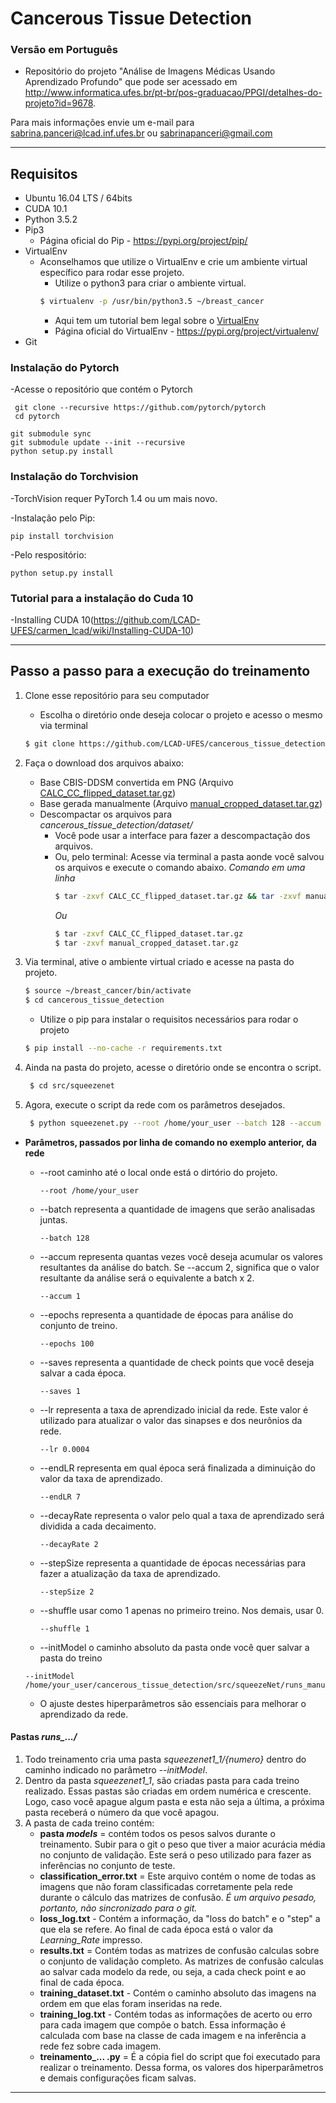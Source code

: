 # Cancerous Tissue Detection

### Versão em Português
- Repositório do projeto "Análise de Imagens Médicas Usando Aprendizado Profundo" que pode ser acessado em http://www.informatica.ufes.br/pt-br/pos-graduacao/PPGI/detalhes-do-projeto?id=9678.

Para mais informações envie um e-mail para sabrina.panceri@lcad.inf.ufes.br ou sabrinapanceri@gmail.com

---

## Requisitos
- Ubuntu 16.04 LTS / 64bits 
- CUDA 10.1
- Python 3.5.2 
- Pip3
  - Página oficial do Pip - https://pypi.org/project/pip/
- VirtualEnv
  - Aconselhamos que utilize o VirtualEnv e crie um ambiente virtual específico para rodar esse projeto.
    - Utilize o python3 para criar o ambiente virtual. 
    ```bash
    $ virtualenv -p /usr/bin/python3.5 ~/breast_cancer 
    ```
    - Aqui tem um tutorial bem legal sobre o [VirtualEnv](https://gist.github.com/Geoyi/d9fab4f609e9f75941946be45000632b)
    - Página oficial do VirtualEnv - https://pypi.org/project/virtualenv/
- Git

### Instalação do Pytorch

-Acesse o repositório que contém o Pytorch

```
 git clone --recursive https://github.com/pytorch/pytorch
 cd pytorch
```  

```
git submodule sync
git submodule update --init --recursive
python setup.py install
```

### Instalação do Torchvision

-TorchVision requer PyTorch 1.4 ou um mais novo.


-Instalação pelo Pip:
  
```
pip install torchvision
```
-Pelo respositório:
  
```
python setup.py install
```

### Tutorial para a instalação do Cuda 10

-Installing CUDA 10(https://github.com/LCAD-UFES/carmen_lcad/wiki/Installing-CUDA-10)

---

## Passo a passo para a execução do treinamento 

1. Clone esse repositório para seu computador
   - Escolha o diretório onde deseja colocar o projeto e acesso o mesmo via terminal
   ```bash
   $ git clone https://github.com/LCAD-UFES/cancerous_tissue_detection.git
   ```

2. Faça o download dos arquivos abaixo:
   - Base CBIS-DDSM convertida em PNG (Arquivo [CALC_CC_flipped_dataset.tar.gz](https://drive.google.com/open?id=1Q3WGOcVmnrY21_Pf7RckzSZSfr3nqsPh))
   - Base gerada manualmente (Arquivo [manual_cropped_dataset.tar.gz](https://drive.google.com/open?id=1X6eZ8hrxsR7oPwYK5iiHx_21aPIRQv77))
   - Descompactar os arquivos para *cancerous_tissue_detection/dataset/*
     - Você pode usar a interface para fazer a descompactação dos arquivos. 
     - Ou, pelo terminal:
       Acesse via terminal a pasta aonde você salvou os arquivos e execute o comando abaixo.
       *Comando em uma linha*
       ```bash
       $ tar -zxvf CALC_CC_flipped_dataset.tar.gz && tar -zxvf manual_cropped_dataset.tar.gz
       ```
       *Ou*
       ```bash
       $ tar -zxvf CALC_CC_flipped_dataset.tar.gz 
       $ tar -zxvf manual_cropped_dataset.tar.gz
       ```

3. Via terminal, ative o ambiente virtual criado e acesse na pasta do projeto.
   ```bash
   $ source ~/breast_cancer/bin/activate
   $ cd cancerous_tissue_detection
   ```
   - Utilize o pip para instalar o requisitos necessários para rodar o projeto
   ```bash
   $ pip install --no-cache -r requirements.txt
   ```
4. Ainda na pasta do projeto, acesse o diretório onde se encontra o script.
   ```bash
    $ cd src/squeezenet
   ```
5. Agora, execute o script da rede com os parâmetros desejados. 
   ```bash
    $ python squeezenet.py --root /home/your_user --batch 128 --accum 1 --epochs 100 --saves 1 --lr 0.0004 --endLR 7 --decayRate 2 --stepSize 5 --shuffle 1 --initModel /home/your_user/cancerous_tissue_detection/src/squeezeNet/runs_manual_cropped_dataset
   ``` 
- **Parâmetros, passados por linha de comando no exemplo anterior, da rede**
  - --root caminho até o local onde está o dirtório do projeto.
    ```
    --root /home/your_user
    ```
  - --batch representa a quantidade de imagens que serão analisadas juntas. 
    ```
    --batch 128
    ``` 
  - --accum representa quantas vezes você deseja acumular os valores resultantes da análise do batch. Se --accum 2, significa que o valor resultante da análise será o equivalente a batch x 2.  
    ```
    --accum 1
    ``` 

  - --epochs representa a quantidade de épocas para análise do conjunto de treino. 
    ```
    --epochs 100
    ```

  - --saves representa a quantidade de check points que você deseja salvar a cada época. 
    ```
    --saves 1
    ```

  - --lr representa a taxa de aprendizado inicial da rede. Este valor é utilizado para atualizar o valor das sinapses e dos neurônios da rede.
    ```
    --lr 0.0004
    ```

  - --endLR representa em qual época será finalizada a diminuição do valor da taxa de aprendizado.
    ```
    --endLR 7
    ```

  - --decayRate representa o valor pelo qual a taxa de aprendizado será dividida a cada decaimento. 
    ```
    --decayRate 2
    ```

  - --stepSize representa a quantidade de épocas necessárias para fazer a atualização da taxa de aprendizado.
    ```
    --stepSize 2
    ```
  - --shuffle usar como 1 apenas no primeiro treino. Nos demais, usar 0.
    ```
    --shuffle 1
    ```
   - --initModel  o caminho absoluto da pasta onde você quer salvar a pasta do treino
    ```
    --initModel /home/your_user/cancerous_tissue_detection/src/squeezeNet/runs_manual_cropped_dataset
    ```
  
  - O ajuste destes hiperparâmetros são essenciais para melhorar o aprendizado da rede.


#### Pastas *runs_.../*
1. Todo treinamento cria uma pasta *squeezenet1_1/{numero}* dentro do caminho indicado no parâmetro *--initModel*.
2. Dentro da pasta *squeezenet1_1*, são criadas pasta para cada treino realizado. Essas pastas são criadas em ordem numérica e crescente. Logo, caso você apague algum pasta e esta não seja a última, a próxima pasta receberá o número da que você apagou.
3. A pasta de cada treino contém:
   - **pasta *models*** = contém todos os pesos salvos durante o treinamento. Subir para o git o peso que tiver a maior acurácia média no conjunto de validação. Este será o peso utilizado para fazer as inferências no conjunto de teste.
   - **classification_error.txt** = Este arquivo contém o nome de todas as imagens que não foram classificadas corretamente pela rede durante o cálculo das matrizes de confusão. *É um arquivo pesado, portanto, não sincronizado para o git.*
   - **loss_log.txt** - Contém a informação, da "loss do batch" e o "step" a que ela se refere. Ao final de cada época está o valor da *Learning_Rate* impresso.
   - **results.txt** = Contém todas as matrizes de confusão calculas sobre o conjunto de validação completo. As matrizes de confusão calculas ao salvar cada modelo da rede, ou seja, a cada check point e ao final de cada época. 
   - **training_dataset.txt** - Contém o caminho absoluto das imagens na ordem em que elas foram inseridas na rede. 
   - **training_log.txt** - Contém todas as informações de acerto ou erro para cada imagem que compõe o batch. Essa informação é calculada com base na classe de cada imagem e na inferência a rede fez sobre cada imagem.
   - **treinamento_... .py** = É a cópia fiel do script que foi executado para realizar o treinamento. Dessa forma, os valores dos hiperparâmetros e demais configurações ficam salvas.
   

---

